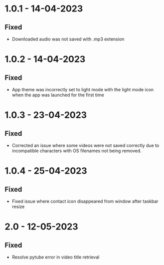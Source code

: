 # 1.0.1 - 14-04-2023

## Fixed

- Downloaded audio was not saved with .mp3 extension

# 1.0.2 - 14-04-2023

## Fixed

- App theme was incorrectly set to light mode with the light mode icon when the app was launched for the first time

# 1.0.3 - 23-04-2023

## Fixed

- Corrected an issue where some videos were not saved correctly due to incompatible characters with OS filenames not being removed.

# 1.0.4 - 25-04-2023

## Fixed

- Fixed issue where contact icon disappeared from window after taskbar resize

# 2.0 - 12-05-2023

## Fixed

* Resolve pytube error in video title retrieval
